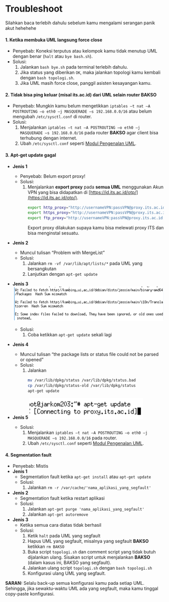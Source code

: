 # Troubleshoot
Silahkan baca terlebih dahulu sebelum kamu mengalami serangan panik akut hehehehe

#### 1. Ketika membuka UML langsung force close
* Penyebab: Koneksi terputus atau kelompok kamu tidak menutup UML dengan benar (`halt` atau `bye bash.sh`).
* Solusi:
    1. Jalankan `bash bye.sh` pada terminal terlebih dahulu.
    2. Jika status yang diberikan `OK`, maka jalankan topologi kamu kembali dengan `bash topologi.sh`.
    3. Jika UML masih force close, panggil asisten kesayangan kamu.
  
#### 2. Tidak bisa ping keluar (misal its.ac.id) dari UML selain router BAKSO
* Penyebab: Mungkin kamu belum mengetikkan `iptables –t nat –A POSTROUTING –o eth0 –j MASQUERADE –s 192.168.0.0/16` atau belum mengubah `/etc/sysctl.conf` di router.
* Solusi:
    1. Menjalankan `iptables –t nat –A POSTROUTING –o eth0 –j MASQUERADE –s 192.168.0.0/16` pada router **BAKSO** agar client bisa terhubung dengan internet.
    2. Ubah `/etc/sysctl.conf` seperti [Modul Pengenalan UML](https://github.com/rohanaq/Modul-Pengenalan-UML).

#### 3. Apt-get update gagal
* **Jenis 1**
  * Penyebab: Belum export proxy!
  * Solusi:
      1. Menjalankan **export proxy** pada **semua UML** menggunakan Akun VPN yang bisa didapatkan di [https://id.its.ac.id/otp/](https://id.its.ac.id/otp/).
          ```bash
          export http_proxy="http://usernameVPN:passVPN@proxy.its.ac.id:8080";
          export https_proxy="http://usernameVPN:passVPN@proxy.its.ac.id:8080";
          export ftp_proxy="http://usernameVPN:passVPN@proxy.its.ac.id:8080";
          ```
          Export proxy dilakukan supaya kamu bisa melewati proxy ITS dan bisa menginstal sesuatu.

* **Jenis 2**
  * Muncul tulisan “Problem with MergeList”
  * Solusi: 
    1. Jalankan `rm -vf /var/lib/apt/lists/*` pada UML yang bersangkutan
    2. Lanjutkan dengan `apt-get update`

* **Jenis 3**
  ![Masalah 1](img/trouble-1.png)
  * Solusi: 
    1. Coba ketikkan `apt-get update` sekali lagi

* **Jenis 4**
  * Muncul tulisan “the package lists or status file could not be parsed or opened”
  * Solusi:
    1. Jalankan
        ```bash
        mv /var/lib/dpkg/status /var/lib/dpkg/status.bad
        cp /var/lib/dpkg/status-old /var/lib/dpkg/status
        apt-get update
        ```

* **Jenis 5**
  ![Masalah 2](img/trouble-2.png)
  * Solusi:
    1. Menjalankan `iptables –t nat –A POSTROUTING –o eth0 –j MASQUERADE –s 192.168.0.0/16` pada router.
    2. Ubah `/etc/sysctl.conf` seperti [Modul Pengenalan UML](https://github.com/rohanaq/Modul-Pengenalan-UML).

#### 4. Segmentation fault
* Penyebab: Mistis
* **Jenis 1**
  * Segmentation fault ketika `apt-get install` atau `apt-get update`
  * Solusi:
    1. Jalankan `rm -r /var/cache/'nama_aplikasi_yang_segfault'`
* **Jenis 2**
  * Segmentation fault ketika restart aplikasi
  * Solusi:
    1. Jalankan `apt-get purge 'nama_aplikasi_yang_segfault'`
    2. Jalankan `apt-get autoremove`
* **Jenis 3**
  * Ketika semua cara diatas tidak berhasil
  * Solusi:
    1. Ketik `halt` pada UML yang segfault
    2. Hapus UML yang segfault, misalnya yang segfault **BAKSO** ketikkan `rm BAKSO`
    3. Buka script `topologi.sh` dan comment script yang tidak butuh dijalankan ulang. Sisakan script untuk menjalankan **BAKSO** (dalam kasus ini, BAKSO yang segfault).
    4. Jalankan ulang script `topologi.sh` dengan `bash topologi.sh`
    5. Konfigurasi ulang UML yang segfault.

**SARAN:** 
Selalu back-up semua konfigurasi kamu pada setiap UML. Sehingga, jika sewaktu-waktu UML ada yang segfault, maka kamu tinggal copy-paste konfigurasi.
<!--stackedit_data:
eyJoaXN0b3J5IjpbLTEzMjI0ODYyODFdfQ==
-->